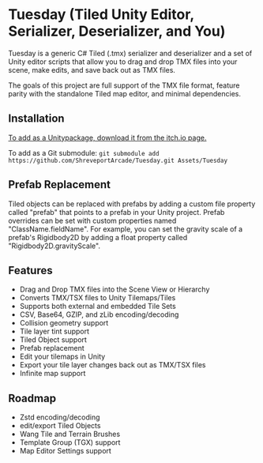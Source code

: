 # Tuesday (Tiled Unity Editor, Serializer, Deserializer, and You)

Tuesday is a generic C# Tiled (.tmx) serializer and deserializer and a set of Unity editor scripts that allow you to drag and drop TMX files into your scene, make edits, and save back out as TMX files.

The goals of this project are full support of the TMX file format, feature parity with the standalone Tiled map editor, and minimal dependencies.


## Installation

[To add as a Unitypackage, download it from the itch.io page.](https://318arcade.itch.io/tuesday)

To add as a Git submodule:
`git submodule add https://github.com/ShreveportArcade/Tuesday.git Assets/Tuesday`

## Prefab Replacement

Tiled objects can be replaced with prefabs by adding a custom file property called "prefab" that points to a prefab in your Unity project. Prefab overrides can be set with custom properties named "ClassName.fieldName". For example, you can set the gravity scale of a prefab's Rigidbody2D by adding a float property called "Rigidbody2D.gravityScale".

## Features

 * Drag and Drop TMX files into the Scene View or Hierarchy
 * Converts TMX/TSX files to Unity Tilemaps/Tiles
 * Supports both external and embedded Tile Sets 
 * CSV, Base64, GZIP, and zLib encoding/decoding
 * Collision geometry support
 * Tile layer tint support
 * Tiled Object support
 * Prefab replacement
 * Edit your tilemaps in Unity
 * Export your tile layer changes back out as TMX/TSX files
 * Infinite map support

## Roadmap
 * Zstd encoding/decoding
 * edit/export Tiled Objects
 * Wang Tile and Terrain Brushes
 * Template Group (TGX) support
 * Map Editor Settings support
